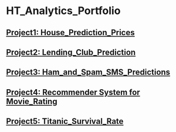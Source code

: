 # HT_Analytics_Portfolio
## [Project1: House_Prediction_Prices]()
## [Project2: Lending_Club_Prediction]()
## [Project3: Ham_and_Spam_SMS_Predictions]()
## [Project4: Recommender System for Movie_Rating]()
## [Project5: Titanic_Survival_Rate]()
